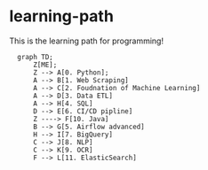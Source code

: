 # learning-path
This is the learning path for programming!

```mermaid
  graph TD;
      Z[ME];
      Z --> A[0. Python];
      A --> B[1. Web Scraping]
      A --> C[2. Foudnation of Machine Learning]
      A --> D[3. Data ETL]
      A --> H[4. SQL]
      D --> E[6. CI/CD pipline]
      Z ----> F[10. Java]
      B --> G[5. Airflow advanced]
      H --> I[7. BigQuery]
      C --> J[8. NLP]
      C --> K[9. OCR]
      F --> L[11. ElasticSearch]
      
```
